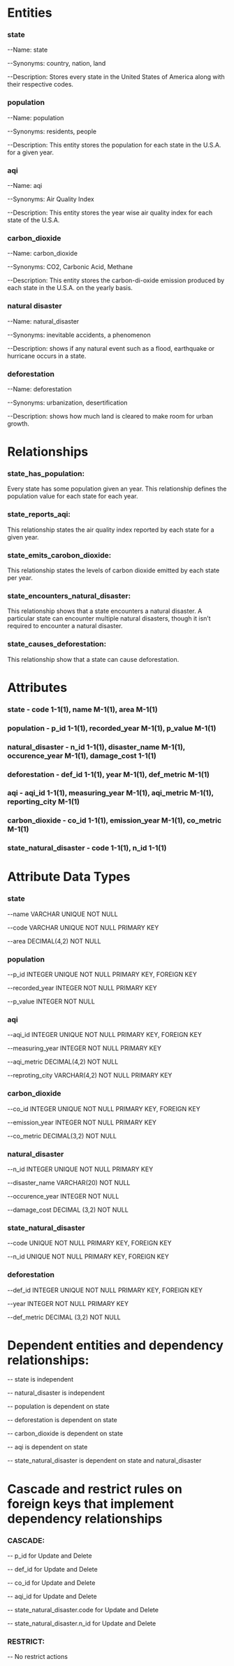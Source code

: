 # Entities

### state
--Name: state

--Synonyms: country, nation, land

--Description: Stores every state in the United States of America along with their respective codes.

### population
--Name: population

--Synonyms: residents, people

--Description: This entity stores the population for each state in the U.S.A. for a given year.

### aqi
 --Name: aqi
 
 --Synonyms: Air Quality Index
 
 --Description: This entity stores the year wise air quality index for each state of the U.S.A.
 
### carbon_dioxide
 --Name: carbon_dioxide
 
 --Synonyms: CO2, Carbonic Acid, Methane
 
 --Description: This entity stores the carbon-di-oxide emission produced by each state in the U.S.A. on the yearly basis.
 
 ### natural disaster
--Name: natural_disaster

--Synonyms: inevitable accidents, a phenomenon 

--Description: shows if any natural event such as a flood, earthquake or hurricane occurs in a state.

### deforestation
--Name: deforestation

--Synonyms: urbanization, desertification

--Description: shows how much land is cleared to make room for urban growth. 


# Relationships

### state_has_population:
Every state has some population given an year. This relationship defines the population value for each state for each year.

### state_reports_aqi:
This relationship states the air quality index reported by each state for a given year.

### state_emits_carobon_dioxide:
This relationship states the levels of carbon dioxide emitted by each state per year.

### state_encounters_natural_disaster:
This relationship shows that a state encounters a natural disaster. A particular state can encounter multiple natural disasters, though it isn’t required to encounter a natural disaster. 

### state_causes_deforestation:
This relationship show that a state can cause deforestation. 


 # Attributes
 ### state - code 1-1(1), name M-1(1), area M-1(1)
 
 ### population - p_id 1-1(1), recorded_year M-1(1), p_value M-1(1)
 
 ### natural_disaster - n_id 1-1(1), disaster_name M-1(1), occurence_year M-1(1), damage_cost 1-1(1)
 
 ### deforestation - def_id 1-1(1), year M-1(1), def_metric M-1(1)
 
 ### aqi - aqi_id 1-1(1), measuring_year M-1(1), aqi_metric M-1(1), reporting_city M-1(1)
 
 ### carbon_dioxide - co_id 1-1(1), emission_year M-1(1), co_metric M-1(1)
 
 ### state_natural_disaster - code 1-1(1), n_id 1-1(1)


# Attribute Data Types

### state
--name VARCHAR UNIQUE NOT NULL

--code VARCHAR UNIQUE NOT NULL PRIMARY KEY

--area DECIMAL(4,2) NOT NULL

### population
--p_id INTEGER UNIQUE NOT NULL PRIMARY KEY, FOREIGN KEY

--recorded_year INTEGER NOT NULL PRIMARY KEY

--p_value INTEGER NOT NULL


 ### aqi
 --aqi_id INTEGER UNIQUE NOT NULL PRIMARY KEY, FOREIGN KEY
  
 --measuring_year INTEGER NOT NULL PRIMARY KEY
  
 --aqi_metric DECIMAL(4,2) NOT NULL
 
 --reproting_city VARCHAR(4,2) NOT NULL PRIMARY KEY
  
 ### carbon_dioxide
 --co_id INTEGER UNIQUE NOT NULL PRIMARY KEY, FOREIGN KEY
  
 --emission_year INTEGER NOT NULL PRIMARY KEY
  
 --co_metric DECIMAL(3,2) NOT NULL
  
  ### natural_disaster
  --n_id INTEGER UNIQUE NOT NULL PRIMARY KEY
  
  --disaster_name VARCHAR(20) NOT NULL

  --occurence_year INTEGER NOT NULL

  --damage_cost DECIMAL (3,2) NOT NULL
  
  ### state_natural_disaster
  --code UNIQUE NOT NULL PRIMARY KEY, FOREIGN KEY
  
  --n_id UNIQUE NOT NULL PRIMARY KEY, FOREIGN KEY

### deforestation
 --def_id INTEGER UNIQUE NOT NULL PRIMARY KEY, FOREIGN KEY

 --year INTEGER NOT NULL PRIMARY KEY
 
 --def_metric DECIMAL (3,2) NOT NULL
 
# Dependent entities and dependency relationships:
 -- state is independent
 
 -- natural_disaster is independent
 
 -- population is dependent on state
 
 -- deforestation is dependent on state
 
 -- carbon_dioxide is dependent on state
 
 -- aqi is dependent on state
 
 -- state_natural_disaster is dependent on state and natural_disaster

# Cascade and restrict rules on foreign keys that implement dependency relationships

### CASCADE:
 -- p_id for Update and Delete
 
 -- def_id for Update and Delete
 
 -- co_id for Update and Delete
 
 -- aqi_id for Update and Delete
 
 -- state_natural_disaster.code for Update and Delete
 
 -- state_natural_disaster.n_id for Update and Delete
 
### RESTRICT:
 -- No restrict actions
